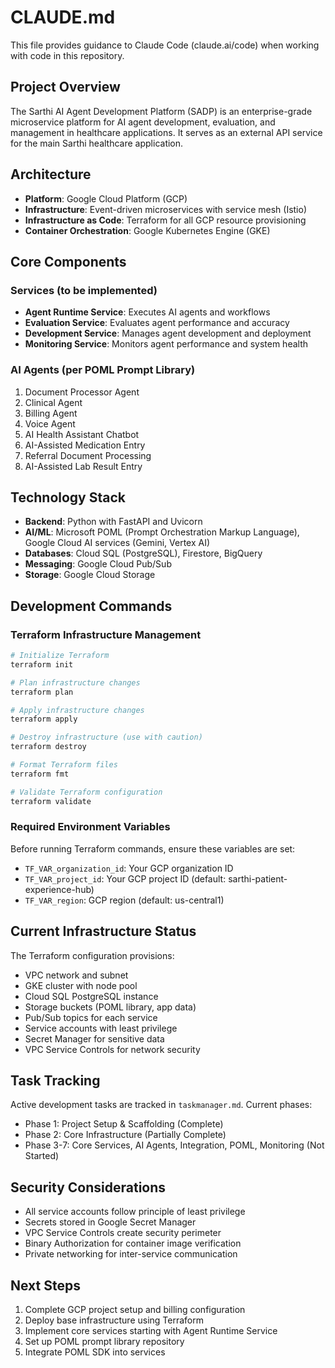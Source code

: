# CLAUDE.md

This file provides guidance to Claude Code (claude.ai/code) when working with code in this repository.

## Project Overview

The Sarthi AI Agent Development Platform (SADP) is an enterprise-grade microservice platform for AI agent development, evaluation, and management in healthcare applications. It serves as an external API service for the main Sarthi healthcare application.

## Architecture

- **Platform**: Google Cloud Platform (GCP)
- **Infrastructure**: Event-driven microservices with service mesh (Istio)
- **Infrastructure as Code**: Terraform for all GCP resource provisioning
- **Container Orchestration**: Google Kubernetes Engine (GKE)

## Core Components

### Services (to be implemented)
- **Agent Runtime Service**: Executes AI agents and workflows
- **Evaluation Service**: Evaluates agent performance and accuracy
- **Development Service**: Manages agent development and deployment
- **Monitoring Service**: Monitors agent performance and system health

### AI Agents (per POML Prompt Library)
1. Document Processor Agent
2. Clinical Agent
3. Billing Agent
4. Voice Agent
5. AI Health Assistant Chatbot
6. AI-Assisted Medication Entry
7. Referral Document Processing
8. AI-Assisted Lab Result Entry

## Technology Stack

- **Backend**: Python with FastAPI and Uvicorn
- **AI/ML**: Microsoft POML (Prompt Orchestration Markup Language), Google Cloud AI services (Gemini, Vertex AI)
- **Databases**: Cloud SQL (PostgreSQL), Firestore, BigQuery
- **Messaging**: Google Cloud Pub/Sub
- **Storage**: Google Cloud Storage

## Development Commands

### Terraform Infrastructure Management

```bash
# Initialize Terraform
terraform init

# Plan infrastructure changes
terraform plan

# Apply infrastructure changes
terraform apply

# Destroy infrastructure (use with caution)
terraform destroy

# Format Terraform files
terraform fmt

# Validate Terraform configuration
terraform validate
```

### Required Environment Variables

Before running Terraform commands, ensure these variables are set:
- `TF_VAR_organization_id`: Your GCP organization ID
- `TF_VAR_project_id`: Your GCP project ID (default: sarthi-patient-experience-hub)
- `TF_VAR_region`: GCP region (default: us-central1)

## Current Infrastructure Status

The Terraform configuration provisions:
- VPC network and subnet
- GKE cluster with node pool
- Cloud SQL PostgreSQL instance
- Storage buckets (POML library, app data)
- Pub/Sub topics for each service
- Service accounts with least privilege
- Secret Manager for sensitive data
- VPC Service Controls for network security

## Task Tracking

Active development tasks are tracked in `taskmanager.md`. Current phases:
- Phase 1: Project Setup & Scaffolding (Complete)
- Phase 2: Core Infrastructure (Partially Complete)
- Phase 3-7: Core Services, AI Agents, Integration, POML, Monitoring (Not Started)

## Security Considerations

- All service accounts follow principle of least privilege
- Secrets stored in Google Secret Manager
- VPC Service Controls create security perimeter
- Binary Authorization for container image verification
- Private networking for inter-service communication

## Next Steps

1. Complete GCP project setup and billing configuration
2. Deploy base infrastructure using Terraform
3. Implement core services starting with Agent Runtime Service
4. Set up POML prompt library repository
5. Integrate POML SDK into services